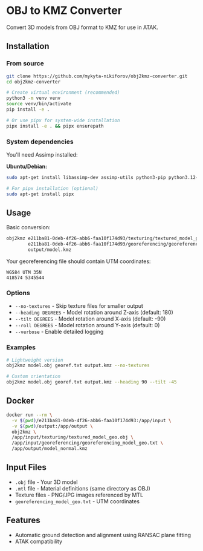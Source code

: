 # OBJ to KMZ Converter

Convert 3D models from OBJ format to KMZ for use in ATAK.

## Installation
### From source
```bash
git clone https://github.com/mykyta-nikiforov/obj2kmz-converter.git
cd obj2kmz-converter

# Create virtual environment (recommended)
python3 -m venv venv
source venv/bin/activate
pip install -e .

# Or use pipx for system-wide installation
pipx install -e . && pipx ensurepath
```

### System dependencies
You'll need Assimp installed:

**Ubuntu/Debian:**
```bash
sudo apt-get install libassimp-dev assimp-utils python3-pip python3.12-venv python3-full

# For pipx installation (optional)
sudo apt-get install pipx
```

## Usage

Basic conversion:
```bash
obj2kmz e211ba81-0deb-4f26-abb6-faa10f174d93/texturing/textured_model_geo.obj \
        e211ba81-0deb-4f26-abb6-faa10f174d93/georeferencing/georeferencing_model_geo.txt \
        output/model.kmz
```

Your georeferencing file should contain UTM coordinates:
```
WGS84 UTM 35N
418574 5345544
```

### Options

- `--no-textures` - Skip texture files for smaller output
- `--heading DEGREES` - Model rotation around Z-axis (default: 180)
- `--tilt DEGREES` - Model rotation around X-axis (default: -90)
- `--roll DEGREES` - Model rotation around Y-axis (default: 0)
- `--verbose` - Enable detailed logging

### Examples

```bash
# Lightweight version
obj2kmz model.obj georef.txt output.kmz --no-textures

# Custom orientation
obj2kmz model.obj georef.txt output.kmz --heading 90 --tilt -45
```

## Docker

```bash
docker run --rm \
  -v $(pwd)/e211ba81-0deb-4f26-abb6-faa10f174d93:/app/input \
  -v $(pwd)/output:/app/output \
  obj2kmz \
  /app/input/texturing/textured_model_geo.obj \
  /app/input/georeferencing/georeferencing_model_geo.txt \
  /app/output/model_normal.kmz
```

## Input Files

- `.obj` file - Your 3D model
- `.mtl` file - Material definitions (same directory as OBJ)
- Texture files - PNG/JPG images referenced by MTL
- `georeferencing_model_geo.txt` - UTM coordinates

## Features

- Automatic ground detection and alignment using RANSAC plane fitting
- ATAK compatibility